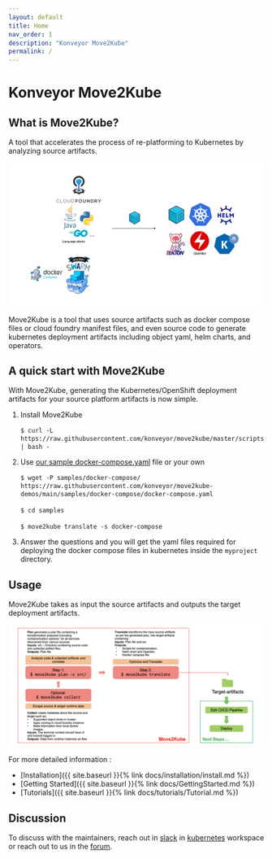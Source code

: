 ```yaml
---
layout: default
title: Home
nav_order: 1
description: "Konveyor Move2Kube"
permalink: /
---
```

# Konveyor Move2Kube

## What is Move2Kube?

A tool that accelerates the process of re-platforming to Kubernetes by analyzing source artifacts.

![move2kube](assets/images/move2kube.png)

Move2Kube is a tool that uses source artifacts such as docker compose files or cloud foundry manifest files, and even source code to generate kubernetes deployment artifacts including object yaml, helm charts, and operators.

## A quick start with Move2Kube
With Move2Kube, generating the Kubernetes/OpenShift deployment artifacts for your source platform artifacts is now simple.

1. Install Move2Kube
   ```console
   $ curl -L https://raw.githubusercontent.com/konveyor/move2kube/master/scripts/install.sh | bash -
   ```

1. Use [our sample docker-compose.yaml](https://raw.githubusercontent.com/konveyor/move2kube-demos/main/samples/docker-compose/docker-compose.yaml) file or your own

   ```console
   $ wget -P samples/docker-compose/ https://raw.githubusercontent.com/konveyor/move2kube-demos/main/samples/docker-compose/docker-compose.yaml

   $ cd samples

   $ move2kube translate -s docker-compose
   ```
1. Answer the questions and you will get the yaml files required for deploying the docker compose files in kubernetes inside the `myproject` directory.
<p align="center">
<script id="asciicast-bbcIy29E2eLyzdwSDsvmJED1C" src="https://asciinema.org/a/bbcIy29E2eLyzdwSDsvmJED1C.js" async></script>
</p>

## Usage

Move2Kube takes as input the source artifacts and outputs the target deployment artifacts.

![Move2Kube-Usage](assets/images/usage.png)

For more detailed information :
* [Installation]({{ site.baseurl }}{% link docs/installation/install.md %})
* [Getting Started]({{ site.baseurl }}{% link docs/GettingStarted.md %})
* [Tutorials]({{ site.baseurl }}{% link docs/tutorials/Tutorial.md %})

## Discussion

To discuss with the maintainers, reach out in [slack](https://kubernetes.slack.com/archives/CR85S82A2) in [kubernetes](https://slack.k8s.io/) workspace or reach out to us in the [forum](https://groups.google.com/g/konveyorio).
